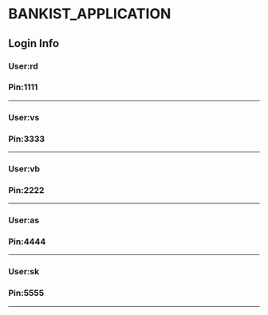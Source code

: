 # BANKIST_APPLICATION

## Login Info

### User:rd
### Pin:1111
---------------
### User:vs
### Pin:3333
---------------
### User:vb
### Pin:2222
---------------
### User:as
### Pin:4444
---------------
### User:sk
### Pin:5555 
---------------
